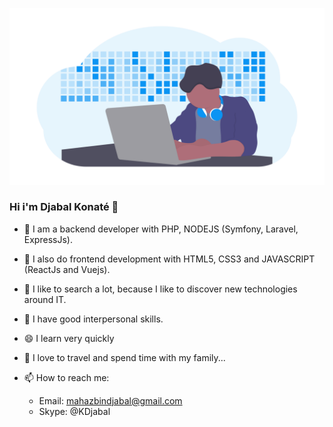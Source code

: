 
![alt text](https://github.com/djabaljs/images/blob/main/undraw_developer_activity_bv83.png?raw=true)

### Hi i'm Djabal Konaté 👋
- 🔭 I am a backend developer with PHP, NODEJS (Symfony, Laravel, ExpressJs).
- 🌱 I also do frontend development with HTML5, CSS3 and JAVASCRIPT (ReactJs and Vuejs).
- 🤔 I like to search a lot, because I like to discover new technologies around IT.
- 👯 I have good interpersonal skills.
- 😄 I learn very quickly

- 💬 I love to travel and spend time with my family...
- 📫 How to reach me:
    - Email: mahazbindjabal@gmail.com
    - Skype: @KDjabal

<!--
**djabaljs/djabaljs** is a ✨ _special_ ✨ repository because its `README.md` (this file) appears on your GitHub profile.
